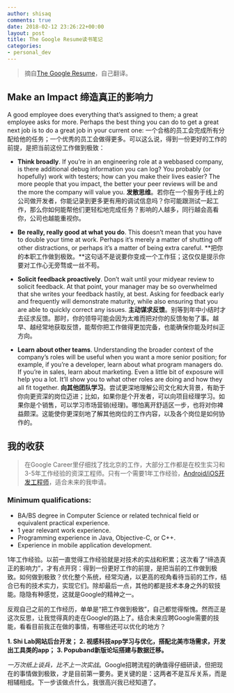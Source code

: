 ```yaml
---
author: shisaq
comments: true
date: 2018-02-12 23:26:22+00:00
layout: post
title: The Google Resume读书笔记
categories:
- personal_dev
---
```


> 摘自[The Google Resume](https://www.uop.edu.jo/download/research/members/495_1887_llll.pdf)，自己翻译。

## Make an Impact 缔造真正的影响力

A good employee does everything that’s assigned to them; a great employee asks for more. Perhaps the best thing you can do to get a great next job is to do a great job in your current one: 一个合格的员工会完成所有分配给他的任务；一个优秀的员工会做得更多。可以这么说，得到一份更好的工作的前提，是把当前这份工作做到极致：

* **Think broadly**. If you’re in an engineering role at a webbased company, is there additional debug information you can log? You probably (or hopefully) work with testers; how can you make their lives easier? The more people that you impact, the better your peer reviews will be and the more the company will value you. **发散思维**。若你在一个服务于线上的公司做开发者，你能记录到更多更有用的调试信息吗？你可能跟测试一起工作，那么你如何能帮他们更轻松地完成任务？影响的人越多，同行越会高看你，公司也越能重视你。

* **Be really, really good at what you do**. This doesn’t mean that you have to double your time at work. Perhaps it’s merely a matter of shutting off other distractions, or perhaps it’s a matter of being extra careful. **把你的本职工作做到极致。**这句话不是说要你变成一个工作狂；这仅仅是提示你要对工作心无旁骛或一丝不苟。

* **Solicit feedback proactively**. Don’t wait until your midyear review to solicit feedback. At that point, your manager may be so overwhelmed that she writes your feedback hastily, at best. Asking for feedback early and frequently will demonstrate maturity, while also ensuring that you are able to quickly correct any issues. **主动谋求反馈**。别等到年中小结时才去征求反馈。那时，你的领导可能会因为太难而把对你的反馈匆匆了事。越早、越经常地获取反馈，能帮你把工作做得更加完备，也能确保你能及时纠正方向。

* **Learn about other teams**. Understanding the broader context of the company’s roles will be useful when you want a more senior position; for example, if you’re a developer, learn about what program managers do. If you’re in sales, learn about marketing. Even a little bit of exposure will help you a lot. It’ll show you to what other roles are doing and how they all fit together. **向其他团队学习**。尝试更深地理解公司文化和大背景，有助于你向更资深的岗位迈进；比如，如果你是个开发者，可以向项目经理学习。如果你是个销售，可以学习市场营销(经理)。哪怕离开舒适区一步，也将对你裨益颇深。这能使你更深刻地了解其他岗位的工作内容，以及各个岗位是如何协作的。

## 我的收获

> 在Google Career里仔细找了找北京的工作，大部分工作都是在校生实习和3-5年工作经验的资深工程师。只有一个需要1年工作经验，[Android/iOS开发工程师](https://careers.google.com/jobs#!t=jo&jid=/google/software-engineer-mobile-applications-beijing-china-3105290025&)，适合未来的我申请。

### Minimum qualifications:

* BA/BS degree in Computer Science or related technical field or equivalent practical experience.
* 1 year relevant work experience.
* Programming experience in Java, Objective-C, or C++.
* Experience in mobile application development.

1年工作经验。以前一直觉得工作经验就是对技术的实战和积累；这次看了“缔造真正的影响力”，才有点开窍：得到一份更好工作的前提，是把当前的工作做到极致。如何做到极致？优化整个系统，经常沟通，以更高的视角看待当前的工作，结合已有的技术实力，实现它们。除却最后一点，其他的都是技术本身之外的软技能。隐隐有种感觉，这就是Google的精神之一。

反观自己之前的工作经历，单单是“把工作做到极致”，自己都觉得惭愧。然而正是这次反思，让我觉得真的走在Google的路上了。结合未来应聘Google需要的技能，看看目前我正在做的事情，有哪些还可以优化的地方？

**1. Shi Lab网站后台开发；**
**2. 视感科技app学习与优化，搭配北美市场需求，开发出工具类的app；**
**3. Popuband新版论坛搭建与数据迁移。**

*一万次纸上谈兵，比不上一次实战*。Google招聘流程的确值得仔细研读，但把现在的事情做到极致，才是目前第一要务。更关键的是：这两者不是互斥关系，而是相辅相成。下一步该做点什么，我很高兴我已经知道了。
